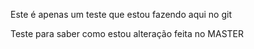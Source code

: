 Este é apenas um teste que estou fazendo aqui no git

Teste para saber como estou
alteração feita no MASTER	
